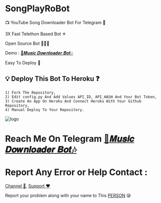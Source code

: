 # SongPlayRoBot

📺 YouTube Song Downloader Bot For Telegram 🔮

3X Fast Telethon Based Bot ⚜

Open Source Bot 👨🏻‍💻

Demo : [🎸𝑴𝒖𝒔𝒊𝒄 𝑫𝒐𝒘𝒏𝒍𝒐𝒂𝒅𝒆𝒓 𝑩𝒐𝒕🎶](https://t.me/MusicDownloadersBot)

Easy To Deploy 🤗

## 💡 Deploy This Bot To Heroku ❓️
```
1) Fork The Repository,
2) Edit config.py And Add Values API_ID, API_HASH And Your Bot Token,
3) Create An App On Heroku And Connect Heroku With Your Github Repository, 
4) Manual Deploy To Your Repository. 
```
![logo](https://telegra.ph/file/9d337b3414bbf8e39ba79.jpg)
# Reach Me On Telegram [🎸𝑴𝒖𝒔𝒊𝒄 𝑫𝒐𝒘𝒏𝒍𝒐𝒂𝒅𝒆𝒓 𝑩𝒐𝒕🎶](https://t.me/MusicDownloadersBot)

# Report Any Error or Help Contact :
[Channel 💬](https://t.me/PremiumAppsAndModAppsFreeChannel), 
[Support ❤️](https://t.me/PremiumAppsAndModAppsFreeGroup) 

Report your problem along with your name to This [PERSON](https://t.me/RJSobujKhan) 😪
